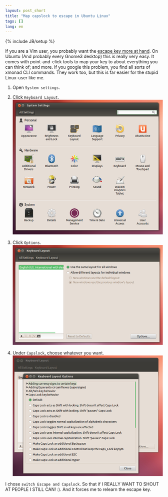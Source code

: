 ```yaml
---
layout: post_short
title: "Map capslock to escape in Ubuntu Linux"
tags: []
lang: en
---
```

{% include JB/setup %}

If you are a Vim user, you probably want the [escape key more at hand](http://federico.galassi.net/2012/06/20/the-vim-holy-grail/). On Ubuntu (And probably every Gnome3 desktop) this is really very easy. It comes with point-and-click tools to map your key to about everything you can think of; and more. If you google this problem, you find all sorts of xmonad CLI commands. They work too, but this is far easier for the stupid Linux-user like me.

1. Open `System settings`.
1. Click `Keyboard Layout`.
   ![system settings](/images/inline/keymap_system_settings.png)

1. Click `Options`.
   ![Keyboard Layout](/images/inline/keymap_layout.png)

1. Under `Capslock`, choose whatever you want. 
  ![Options](/images/inline/keymap_options.png)

I chose `switch Escape and Capslock`. So that if I REALLY WANT TO SHOUT AT PEOPLE I STILL CAN! :).
And it forces me to relearn the escape key.
